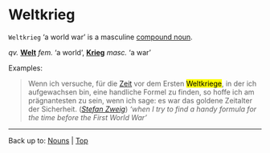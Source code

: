 # Weltkrieg

`Weltkrieg` ‘a world war’ is a masculine [compound noun](../../compoundNouns.md).

*qv.* **[Welt](Welt.md)** *fem.* ‘a world’, **[Krieg](../../k/kr/Krieg.md)** *masc.* ‘a war’

Examples:

> Wenn ich versuche, für die [Zeit](../../z/ze/Zeit.md) vor dem Ersten <mark>Weltkriege</mark>, in der ich aufgewachsen bin, eine handliche Formel zu finden, so hoffe ich am prägnantesten zu sein, wenn ich sage: es war das goldene Zeitalter der Sicherheit. (*[Stefan Zweig](../../../texts/StefanZweig/DieWeltDerSicherheit.md)*) *‘when I try to find a handy formula for the time before the First World War’*

----

Back up to: [Nouns](../../index.md) | [Top](../../../index.md)
